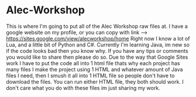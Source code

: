 # Alec-Workshop
This is where I'm going to put all of the Alec Workshop raw files at.
I have a google website on my profile, or you can copy with link --> https://sites.google.com/view/alecworkshop/home
Right now I know a lot of Lua, and a little bit of Python and C#. Currently I'm learning Java, im new so if the code looks bad then you know why.
If you have any tips or comments you would like to share then please do so.
Due to the way that Google Sites work I have to put the code all into 1 html file thats why each project has many files
I make the project using 1 HTML and whatever amount of Java files I need, then I smush it all into 1 HTML file so people don't have to download the files.
You can run either HTML file, they both should work.
I don't care what you do with these files im just sharing my work.
